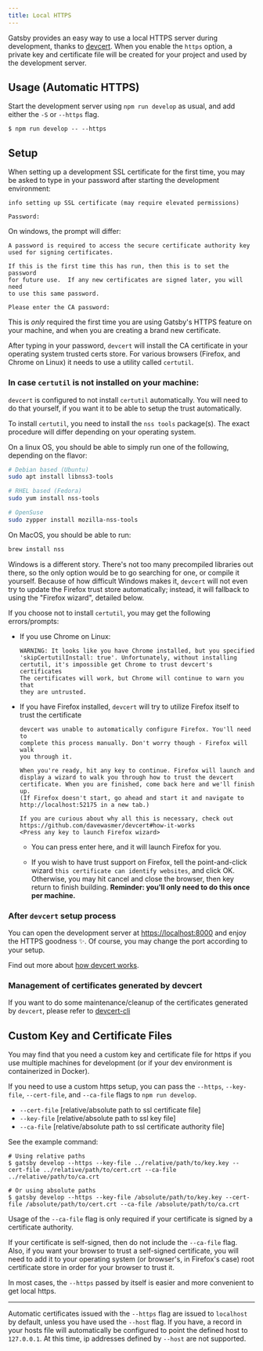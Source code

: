 ```yaml
---
title: Local HTTPS
---
```


Gatsby provides an easy way to use a local HTTPS server during development, thanks to [devcert](https://github.com/davewasmer/devcert). When you enable the `https` option, a private key and certificate file will be created for your project and used by the development server.

## Usage (Automatic HTTPS)

Start the development server using `npm run develop` as usual, and add either the `-S` or `--https` flag.

    $ npm run develop -- --https

## Setup

When setting up a development SSL certificate for the first time, you may be asked to type in your password after starting the development environment:

    info setting up SSL certificate (may require elevated permissions)

    Password:

On windows, the prompt will differ:

    A password is required to access the secure certificate authority key
    used for signing certificates.

    If this is the first time this has run, then this is to set the password
    for future use.  If any new certificates are signed later, you will need
    to use this same password.

    Please enter the CA password:

This is _only_ required the first time you are using Gatsby's HTTPS feature on your machine, and when you are creating a brand new certificate.

After typing in your password, `devcert` will install the CA certificate in your operating system trusted certs store.  For various browsers (Firefox, and Chrome on Linux) it needs to use a utility called `certutil`.

### In case `certutil` is not installed on your machine:

`devcert` is configured to not install `certutil` automatically.  You will need to do that yourself, if you want it to be able to setup the trust automatically.

To install `certutil`, you need to install the `nss tools` package(s).  The exact procedure will differ depending on your operating system. 

On a linux OS, you should be able to simply run one of the following, depending on the flavor:
```sh
# Debian based (Ubuntu)
sudo apt install libnss3-tools

# RHEL based (Fedora)
sudo yum install nss-tools

# OpenSuse
sudo zypper install mozilla-nss-tools
```

On MacOS, you should be able to run:
```sh
brew install nss
```

Windows is a different story.  There's not too many precompiled libraries out there, so the only option would be to go searching for one, or compile it yourself.  Because of how difficult Windows makes it, `devcert` will not even try to update the Firefox trust store automatically; instead, it will fallback to using the "Firefox wizard", detailed below.

If you choose not to install `certutil`, you may get the following errors/prompts:

- If you use Chrome on Linux:

      WARNING: It looks like you have Chrome installed, but you specified
      'skipCertutilInstall: true'. Unfortunately, without installing
      certutil, it's impossible get Chrome to trust devcert's certificates
      The certificates will work, but Chrome will continue to warn you that
      they are untrusted.

- If you have Firefox installed, `devcert` will try to utilize Firefox itself to trust the certificate

      devcert was unable to automatically configure Firefox. You'll need to
      complete this process manually. Don't worry though - Firefox will walk
      you through it.
      
      When you're ready, hit any key to continue. Firefox will launch and
      display a wizard to walk you through how to trust the devcert
      certificate. When you are finished, come back here and we'll finish up.
      (If Firefox doesn't start, go ahead and start it and navigate to
      http://localhost:52175 in a new tab.)
      
      If you are curious about why all this is necessary, check out
      https://github.com/davewasmer/devcert#how-it-works
      <Press any key to launch Firefox wizard>

  - You can press enter here, and it will launch Firefox for you.

  - If you wish to have trust support on Firefox, tell the point-and-click wizard `this certificate can identify websites`, and click OK. Otherwise, you may hit cancel and close the browser, then key return to finish building. **Reminder: you'll only need to do this once per machine.**

### After `devcert` setup process

You can open the development server at [https://localhost:8000](https://localhost:8000) and enjoy the HTTPS goodness ✨. Of course, you may change the port according to your setup.

Find out more about [how devcert works](https://github.com/davewasmer/devcert#how-it-works).

### Management of certificates generated by devcert

If you want to do some maintenance/cleanup of the certificates generated by `devcert`, please refer to [devcert-cli](https://github.com/davewasmer/devcert-cli/blob/master/README.md)

## Custom Key and Certificate Files

You may find that you need a custom key and certificate file for https if you use multiple
machines for development (or if your dev environment is containerized in Docker).

If you need to use a custom https setup, you can pass the `--https`, `--key-file`,
`--cert-file`, and `--ca-file` flags to `npm run develop`.

- `--cert-file` [relative/absolute path to ssl certificate file]
- `--key-file` [relative/absolute path to ssl key file]
- `--ca-file` [relative/absolute path to ssl certificate authority file]

See the example command:

```shell
# Using relative paths
$ gatsby develop --https --key-file ../relative/path/to/key.key --cert-file ../relative/path/to/cert.crt --ca-file ../relative/path/to/ca.crt

# Or using absolute paths
$ gatsby develop --https --key-file /absolute/path/to/key.key --cert-file /absolute/path/to/cert.crt --ca-file /absolute/path/to/ca.crt
```

Usage of the `--ca-file` flag is only required if your certificate is signed by a certificate authority.

If your certificate is self-signed, then do not include the `--ca-file` flag. Also, if you want your browser to trust a self-signed certificate, you will need to add it to your operating system (or browser's, in Firefox's case) root certificate store in order for your browser to trust it.

In most cases, the `--https` passed by itself is easier and more convenient to get local https.

---

Automatic certificates issued with the `--https` flag are issued to `localhost` by default, unless you have used the `--host` flag. If you have, a record in your hosts file will automatically be configured to point the defined host to `127.0.0.1`. At this time, ip addresses defined by `--host` are not supported.
